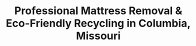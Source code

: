 ---
layout: location.njk
title: "Professional Mattress Removal & Eco-Friendly Recycling in Columbia, Missouri"
metaDescription: "Professional mattress removal and certified eco-friendly recycling in Columbia, MO. Next-day pickup serving University of Missouri campus to Stephens College area with advanced environmental disposal throughout Boone County's college town."
permalink: /mattress-removal/missouri/columbia/
state: "Missouri"
stateSlug: "missouri"
city: "Columbia"
citySlug: "columbia"
zip: "65201"
latitude: 38.9517
longitude: -92.3341
tier: 2
population: 130900
businessLicense: "MO-CO-2025-012"
pricing:
  oneItem: 125
  twoItems: 155
  threeItems: 180
  isPopular: twoItems
serviceArea: "Columbia, Missouri and surrounding Boone County communities including University of Missouri campus area"
neighborhoods: [
  {
    "name": "University of Missouri Campus",
    "zipCodes": ["65211", "65212"]
  },
  {
    "name": "Downtown Columbia",
    "zipCodes": ["65201", "65203"]
  },
  {
    "name": "Stephens College Area",
    "zipCodes": ["65201"]
  },
  {
    "name": "Columbia College District",
    "zipCodes": ["65216"]
  },
  {
    "name": "The District",
    "zipCodes": ["65203"]
  },
  {
    "name": "East Campus",
    "zipCodes": ["65211"]
  },
  {
    "name": "Midtown Columbia",
    "zipCodes": ["65203", "65201"]
  },
  {
    "name": "West Boulevard District",
    "zipCodes": ["65203"]
  },
  {
    "name": "Benton-Stephens",
    "zipCodes": ["65201"]
  },
  {
    "name": "Old Southwest",
    "zipCodes": ["65201"]
  },
  {
    "name": "North Village Arts District",
    "zipCodes": ["65202"]
  },
  {
    "name": "Hillcrest",
    "zipCodes": ["65202"]
  },
  {
    "name": "Ridgeway",
    "zipCodes": ["65202"]
  },
  {
    "name": "Rock Bridge",
    "zipCodes": ["65203"]
  },
  {
    "name": "Rollins",
    "zipCodes": ["65203"]
  },
  {
    "name": "Mill Creek",
    "zipCodes": ["65201"]
  },
  {
    "name": "Business Loop 70 Corridor",
    "zipCodes": ["65201", "65203"]
  },
  {
    "name": "Highway 63 Corridor",
    "zipCodes": ["65202", "65203"]
  }
]
zipCodes:
  - "65201"
  - "65202"
  - "65203"
  - "65211"
  - "65212"
  - "65216"
recyclingPartners:
  - "City of Columbia Solid Waste Utility"
  - "Mid-Missouri Solid Waste Management District"
  - "Boone County Environmental Services"
  - "Missouri Department of Natural Resources Licensed Facilities"
nearbyCities:
  - name: "Jefferson City"
    slug: "jefferson-city"
    distance: 30
    isSuburb: false
  - name: "Kansas City"
    slug: "kansas-city"
    distance: 125
    isSuburb: false
  - name: "St. Louis"
    slug: "st-louis"
    distance: 120
    isSuburb: false
reviews:
  count: 267
  featured:
    - text: "End-of-semester cleanup at our University of Missouri student housing meant disposing of multiple dorm mattresses. The team coordinated perfectly around campus move-out schedules and student parking restrictions, handling pickup during the busy graduation period. Professional service that understands the unique logistics of college town living."
      author: "Ashley Chen"
      neighborhood: "University of Missouri Campus"
    - text: "Quick next-day pickup for our downtown Columbia apartment. Efficient crew, clean operation."
      author: "Mike"
      neighborhood: "Downtown Columbia"
    - text: "Our Stephens College area home required mattress removal during family weekend activities. The crew worked efficiently around our timeline, carefully navigating our historic neighborhood's narrow streets and protecting our original hardwood floors. They respected our college district's community character."
      author: "Jennifer Washington-Martinez"
      neighborhood: "Stephens College Area"
faqs:
  - question: "How quickly can you pick up mattresses in Columbia?"
    answer: "Next-day pickup throughout Columbia and Boone County. We coordinate around University of Missouri schedules, Stephens College activities, and city waste collection timing."
  - question: "Do you serve all Columbia college areas?"
    answer: "Yes, from MU campus dormitories to Stephens College districts, downtown historic areas to Business Loop corridors - complete coverage with expertise for Columbia's diverse academic and residential zones."
  - question: "What's included in your $125 mattress pickup service?"
    answer: "Complete eco-friendly service: pickup from any location, loading, transportation, and certified recycling. No hidden fees for campus access or college district coordination requirements."
  - question: "How does your service compare to Columbia's municipal waste collection?"
    answer: "Columbia's Solid Waste Utility requires advance scheduling for bulky items with specific placement requirements. We provide door-to-door pickup that works with your schedule, not municipal collection windows."
  - question: "Can you handle pickup from University of Missouri campus areas?"
    answer: "Absolutely. We're experienced with MU campus logistics - from student dormitories to off-campus housing, including move-in/move-out periods and university district parking considerations."
  - question: "Do you provide eco-friendly mattress disposal?"
    answer: "Yes, we prioritize certified recycling over landfill disposal. While Columbia's recycling capacity has been limited due to facility damage, our specialized partnerships provide comprehensive material recovery beyond basic disposal options."
  - question: "Are you licensed for mattress removal in Boone County?"
    answer: "Fully licensed and compliant with Boone County environmental regulations and Missouri DNR requirements, with proper documentation for all disposals."
  - question: "Can you work around Columbia's academic and college schedules?"
    answer: "Yes, our local expertise includes coordinating around University of Missouri activities, Stephens College events, and the busy academic calendar that drives Columbia's community rhythm."

pageContent:
  heroDescription: "Professional mattress removal and certified eco-friendly recycling serving Columbia's vibrant college community since 2010. Next-day pickup from University of Missouri campus to downtown historic districts, with advanced environmental disposal throughout Boone County's educational hub."
  aboutService: "Columbia's identity as Missouri's premier college town demands specialized mattress removal expertise that serves both student housing transitions and established residential communities. Home to the University of Missouri flagship campus with over 30,000 students, plus Stephens College and Columbia College, this educational hub creates unique mattress disposal challenges requiring flexible service approaches that adapt to academic schedules. From coordinating around MU campus move-out periods and student apartment complexes to serving the established families in Benton-Stephens and Old Southwest neighborhoods, our mattress disposal service understands Columbia's dynamic academic-residential character. The city's young median age of 29.2 years reflects its college town identity, while steady population growth to over 130,000 residents creates ongoing demand for reliable mattress pickup service. Since Columbia operates its own Solid Waste Utility requiring advance scheduling for bulky items, busy students and professionals need convenient mattress disposal alternatives that work around academic calendars rather than municipal collection windows. Our eco-friendly mattress recycling approach serves Columbia's educated, environmentally conscious community - from sustainability-focused university students to established professionals seeking responsible disposal solutions. We coordinate our mattress removal service seamlessly with Columbia's academic rhythm: semester transitions, graduation periods, and the steady residential activity that makes this Missouri's fourth-largest city and most dynamic college town."
  serviceAreasIntro: "From University of Missouri campus housing to historic neighborhoods throughout Missouri's college capital, we provide comprehensive mattress pickup throughout Columbia's diverse academic and residential landscape:"
  regulationsCompliance: "Columbia operates its own municipal Solid Waste Utility through the city's utilities department, providing weekly trash collection and bi-weekly recycling services for residential customers using city-provided roll carts. The utility requires advance scheduling for bulky item pickup with specific placement requirements, creating challenges for busy students managing semester transitions and professionals balancing work schedules. Recent damage to the city's recycling facility has limited accepted materials, with most recyclables currently going to landfill until facility repairs are completed. Columbia's membership in the Mid-Missouri Solid Waste Management District provides additional regional coordination, but residents still face scheduling constraints for large item disposal. Our licensed mattress removal service provides superior convenience - we handle all Boone County regulatory compliance while eliminating the need to coordinate with municipal collection schedules. This approach delivers the flexible, responsive service that Columbia's academic community expects, from university students managing dormitory transitions to families coordinating around the extensive educational and cultural activities that define life in Missouri's college capital. Whether pickup involves campus housing timing or historic neighborhood access, we provide compliant mattress disposal that works within Columbia's academic and community lifestyle."
  environmentalImpact: "Columbia's position as Missouri's educational capital makes environmental stewardship essential for maintaining the quality of life that attracts students, faculty, and families to this thriving college community. With three major educational institutions and a young, environmentally aware population, responsible waste management supports both the academic mission and community values that define Columbia's character. Our certified recycling partnerships divert approximately 80% of mattress materials from regional landfills, supporting Missouri's environmental goals while reducing burden on local waste infrastructure that serves both permanent residents and seasonal student populations. Steel springs from university housing and family neighborhoods become construction materials through specialized processing networks, while foam components support regional manufacturing without straining Columbia's municipal waste capacity. This eco-friendly approach aligns perfectly with Columbia's character as an educated, sustainability-focused community - values essential for maintaining the environmental quality that supports both academic excellence and residential appeal. Our documented recycling process provides the environmental compliance crucial for supporting the sustainable development practices that help Columbia balance steady growth with preservation of the natural beauty and educational atmosphere that makes this Missouri's premier college town."
  howItWorksScheduling: "Next-day appointments throughout Columbia and Boone County. We coordinate around University of Missouri schedules, municipal waste collection timing, and academic calendar activities with specialized local expertise."
  howItWorksService: "Licensed team handles mattress removal using professional equipment designed for Columbia's diverse housing stock - from university dormitories to historic neighborhoods and modern residential developments throughout the college district."
  howItWorksDisposal: "Mattresses are transported to certified recycling facilities supporting Missouri's environmental goals and Columbia's commitment to responsible academic community stewardship throughout the region."
  sidebarStats:
    mattressesRemoved: "4,892"
---